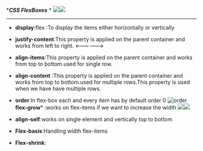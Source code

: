 ****CSS FlexBoxes*** * 
![](file:///C:/Users/zeeshan/Downloads/flex.png)![](file:///C:/Users/zeeshan/Downloads/flex.png)
*** 
* **display**:flex :To display the items either horizontally or vertically
* **justify-content**:This property is applied on the parent container and works from left to right.  <------>

* **align-items**:This property is applied on the parent container and works from top to bottom.used for single row.
* **align-content** :This property is applied on the parent container and works from top to bottom.used for multiple rows.This property is used when we have have multiple rows.
* **order**:In flex-box each and every item has by default order 0
![order](file:///C:/Users/zeeshan/Downloads/images/Untitled-1.gif)
**flex-grow*** :works on flex-items if we want to increase the width
![](flex-grow)![](file:///C:/Users/zeeshan/Pictures/flex-grow.PNG)
* **align-self**:works on single element and vertically top to bottom
* **Flex-basis**:Handling width flex-items
* **Flex-shrink**:


